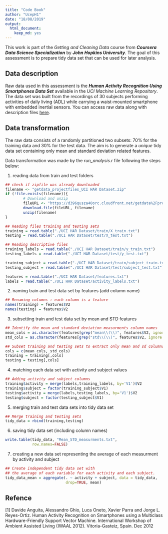 ```yaml
---
title: "Code Book"
author: "UcepH1"
date: "18/08/2019"
output: 
  html_document: 
    keep_md: yes
---
```




This work is part of the *Getting and Cleaning Data* course from ***Coursera Data Science Specialization*** by ***John Hopkins University***.
The goal of this assessment is to prepare tidy data set that can be used for later analysis.

## Data description

Raw data used in this assessment is the ***Human Activity Recognition Using Smartphones Data Set*** available in the *UCI Machine Learning Repository*.
The data set was built from the recordings of 30 subjects performing activities of daily living (ADL) while carrying a waist-mounted smartphone with embedded inertial sensors.
You can access raw data along with description files [here](https://d396qusza40orc.cloudfront.net/getdata%2Fprojectfiles%2FUCI%20HAR%20Dataset.zip). 

## Data transformation

The raw data consists of a randomly partitioned two subsets: 70% for the training data and 30% for the test data. The aim is to generate a *unique* tidy data set containing only mean and standard deviation related features.

Data transformation was made by the *run_analysis.r* file following the steps below:

1. reading data from train and test folders

```r
## check if zipfile was already downloaded
filename <- "getdata_projectfiles_UCI HAR Dataset.zip"
if (!file.exists(filename)){
        # Download and unzip
        fileURL <- "https://d396qusza40orc.cloudfront.net/getdata%2Fprojectfiles%2FUCI%20HAR%20Dataset.zip"
        download.file(fileURL, filename)
        unzip(filename)
}

## Reading files training and testing sets 
training = read.table("./UCI HAR Dataset/train/X_train.txt")
testing = read.table("./UCI HAR Dataset/test/X_test.txt")

## Reading descriptive files
training_labels = read.table("./UCI HAR Dataset/train/y_train.txt")
testing_labels = read.table("./UCI HAR Dataset/test/y_test.txt")

training_subject = read.table("./UCI HAR Dataset/train/subject_train.txt")
testing_subject = read.table("./UCI HAR Dataset/test/subject_test.txt")

features = read.table("./UCI HAR Dataset/features.txt")
labels = read.table("./UCI HAR Dataset/activity_labels.txt")
```
2. naming train and test data set by features (add column name)

```r
## Renaming columns : each column is a feature
names(training) = features$V2
names(testing) = features$V2
```
3. subsetting train and test data set by mean and STD features

```r
## Identify the mean and standard deviation measurments column names
mean_cols = as.character(features[grep("mean\\(\\)", features$V2, ignore.case = TRUE), 'V2'])
std_cols = as.character(features[grep("std\\(\\)", features$V2, ignore.case = TRUE), 'V2'])

## Subset training and testing sets to extract only mean and sd columns
cols = c(mean_cols, std_cols)
training = training[,cols]
testing = testing[,cols]
```
4. matching each data set with activity and subject values

```r
## Adding activity and subject columns
training$activity = merge(labels,training_labels, by='V1')$V2
training$subject = factor(training_subject$V1)
testing$activity = merge(labels,testing_labels, by='V1')$V2
testing$subject = factor(testing_subject$V1)
```
5. merging train and test data sets into tidy data set

```r
## Merge training and testing sets
tidy_data = rbind(training,testing)
```
6. saving tidy data set (including column names)

```r
write.table(tidy_data, "Mean_STD_measurments.txt", 
            row.names=FALSE)
```
7. creating a new data set representing the average of each measurment by activity and subject

```r
## Create independent tidy data set with 
## the average of each variable for each activity and each subject.
tidy_data_mean = aggregate(. ~ activity + subject, data = tidy_data, 
                           drop=TRUE, mean)
```

## Refence 

[1] Davide Anguita, Alessandro Ghio, Luca Oneto, Xavier Parra and Jorge L. Reyes-Ortiz. Human Activity Recognition on Smartphones using a Multiclass Hardware-Friendly Support Vector Machine. International Workshop of Ambient Assisted Living (IWAAL 2012). Vitoria-Gasteiz, Spain. Dec 2012

